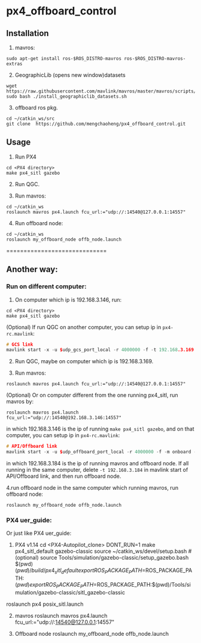 # px4_offboard_control

## Installation
1. mavros:
```
sudo apt-get install ros-$ROS_DISTRO-mavros ros-$ROS_DISTRO-mavros-extras
```
2. GeographicLib (opens new window)datasets
```
wget https://raw.githubusercontent.com/mavlink/mavros/master/mavros/scripts/install_geographiclib_datasets.sh
sudo bash ./install_geographiclib_datasets.sh   
```
3. offboard ros pkg.
```
cd ~/catkin_ws/src
git clone  https://github.com/mengchaoheng/px4_offboard_control.git
```

## Usage
1. Run PX4
```ConSole
cd <PX4 directory>
make px4_sitl gazebo
```
2. Run QGC.

3. Run mavros:
```
cd ~/catkin_ws
roslaunch mavros px4.launch fcu_url:="udp://:14540@127.0.0.1:14557"
```
4. Run offboard node:
```
cd ~/catkin_ws
roslaunch my_offboard_node offb_node.launch
```

=============================
## Another way:

### Run on different computer:

1. On computer which ip is 192.168.3.146, run:
```ConSole
cd <PX4 directory>
make px4_sitl gazebo
```
(Optional) If run QGC on another computer, you can setup ip in `px4-rc.mavlink`:
```cpp
# GCS link
mavlink start -x -u $udp_gcs_port_local -r 4000000 -f -t 192.168.3.169  #  IP of QGC, in the same LAN

```


2. Run QGC, maybe on computer which ip is 192.168.3.169.

3. Run mavros:

```
roslaunch mavros px4.launch fcu_url:="udp://:14540@127.0.0.1:14557"
```

(Optional) Or on computer different from the one running px4_sitl, run mavros by:
```
roslaunch mavros px4.launch fcu_url:="udp://:14540@192.168.3.146:14557"
```
in which 192.168.3.146 is the ip of running `make px4_sitl gazebo`, and on that computer, you can setup ip in `px4-rc.mavlink`:
```cpp
# API/Offboard link
mavlink start -x -u $udp_offboard_port_local -r 4000000 -f -m onboard -o $udp_offboard_port_remote -t 192.168.3.184 #  IP of mavros and offboard node
```
in which 192.168.3.184 is the ip of running mavros and offboard node.
If all running in the same computer, delete `-t 192.168.3.184` in mavlink start of API/Offboard link, and then run offboard node.

4.run offboard node
in the same computer which running mavros, run offboard node:
```
roslaunch my_offboard_node offb_node.launch
```
###  PX4 uer_guide:


Or just like PX4 uer_guide:
1. PX4 v1.14
cd <PX4-Autopilot_clone>
DONT_RUN=1 make px4_sitl_default gazebo-classic
source ~/catkin_ws/devel/setup.bash    # (optional)
source Tools/simulation/gazebo-classic/setup_gazebo.bash $(pwd) $(pwd)/build/px4_sitl_default
export ROS_PACKAGE_PATH=$ROS_PACKAGE_PATH:$(pwd)
export ROS_PACKAGE_PATH=$ROS_PACKAGE_PATH:$(pwd)/Tools/simulation/gazebo-classic/sitl_gazebo-classic

roslaunch px4 posix_sitl.launch

2.  mavros
roslaunch mavros px4.launch fcu_url:="udp://:14540@127.0.0.1:14557"

3. Offboard node
roslaunch my_offboard_node offb_node.launch